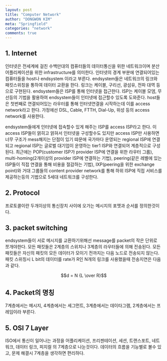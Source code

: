 ```yaml
---
layout: post
title: "Computer Network"
author: "DONGWON KIM"
meta: "Springfield"
categories: "network"
comments: true
---
```


## 1. Internet
인터넷은 전세계에 걸친 수백만대의 컴퓨터들의 데이터통신을 위한 네트워크이며 분산 어플리케이션을 위한 infrastructure를 의미한다. 인터넷의 경계 부분에 연결되어있는 컴퓨터들을 host나 endsystem 이라고 부른다. endsystem들은 네트워크의 링크와 패킷스위칭을 통하여 데이터 교환을 한다. 링크는 케이블, 구리선, 광섬유, 전파 대역 등으로 구현된다. endsystem들은 ISP를 통해 인터넷을 접근한다. ISP는 케이블 모뎀, 무선등의 기법을 활용하여 endsystem들이 인터넷에 접근할수 있도록 도와준다. host들은 첫번째로 연결되어있는 라우터를 통해 인터넷연결을 시작하는데 이를 access network라고 한다. 가정에선 DSL, Cable, FTTH, Dial-Up, 위성 등의 access network를 사용한다. 

endsystem들에게 인터넷에 접속할수 있게 해주는 ISP를 access ISP라고 한다. 이 access ISP들이 얽히고 얽혀서 인터넷을 구성할수도 있지만 access ISP만 사용하면 너무 구조가 mess해지는 단점이 있기 땨문애 국가마다 운영되는 regional ISP에 연결되고 regional ISP는 글로벌 대기업이 운영하는 tier1 ISP와 연결되어 계층적으로 구성된다.
최근에는 POP(customer ISP가 provider ISP에 연결을 위한 라우터 그룹), multi-homing(2개이상의 provider ISP에 연결하는 기법), peering(같은 레벨에 있는 ISP들이 직접 연결을 통해 비용을 절감하는 기법), IXP(peering을 위한 exchange point)와 거대 그룹들의 content provider network를 통해 하위 ISP에 직접 서비스를 제공하는등의 기법으로 5세대 네트워크를 구성한다.

## 2. Protocol
프로토콜이란 두개이상의 통신장치 사이에 오가는 메시지의 포멧과 순서를 정의한것이다. 

## 3. packet switching
endsystem들이 서로 메시지를 교환하기위해선 message를 packet의 작은 단위로 쪼개야한다. 모든 패킷들은 2계층의 스위치나 3계층의 라우터들에 의해 전송된다. 모든 패킷들은 자신의 패킷의 모든 데이터가 모이기 전까지는 다음 노드로 전송되지 않는다. 패킷 스위칭시 L bit의 데이터를 rate가 R인 N개의 링크를 사용했을때 전송지연은 다음과 같다.

$$d = N {L \over R}$$

## 4. Packet의 명칭
7계층에서는 메시지, 4계층에서는 세그먼트, 3계층에서는 데이타그램, 2계층에서는 프레임이라 부른다.

## 5. OSI 7 Layer
ISO에서 통신이 일어나는 과정을 어플리케이션, 프리젠테이션, 세션, 트랜스포트, 네트워크, 데이터 링크, 피지컬 의 7계층으로 나눈것이다. 데이터의 흐름을 기능별로 볼수 있고, 문제 해결시 7계층을 생각하면 편리하다.